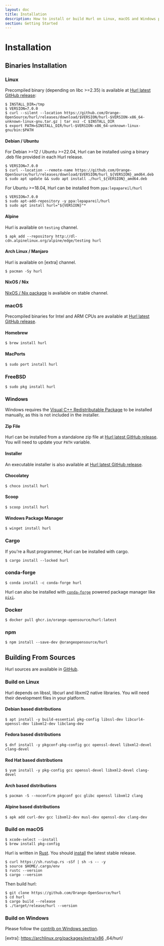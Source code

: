 ```yaml
---
layout: doc
title: Installation
description: How to install or build Hurl on Linux, macOS and Windows platform.
section: Getting Started
---
```


# Installation

## Binaries Installation

### Linux

Precompiled binary (depending on libc >=2.35) is available at [Hurl latest GitHub release]:

```shell
$ INSTALL_DIR=/tmp
$ VERSION=7.0.0
$ curl --silent --location https://github.com/Orange-OpenSource/hurl/releases/download/$VERSION/hurl-$VERSION-x86_64-unknown-linux-gnu.tar.gz | tar xvz -C $INSTALL_DIR
$ export PATH=$INSTALL_DIR/hurl-$VERSION-x86_64-unknown-linux-gnu/bin:$PATH
```

#### Debian / Ubuntu

For Debian >=12 / Ubuntu >=22.04, Hurl can be installed using a binary .deb file provided in each Hurl release.

```shell
$ VERSION=7.0.0
$ curl --location --remote-name https://github.com/Orange-OpenSource/hurl/releases/download/$VERSION/hurl_${VERSION}_amd64.deb
$ sudo apt update && sudo apt install ./hurl_${VERSION}_amd64.deb
```

For Ubuntu >=18.04, Hurl can be installed from `ppa:lepapareil/hurl`

```shell
$ VERSION=7.0.0
$ sudo apt-add-repository -y ppa:lepapareil/hurl
$ sudo apt install hurl="${VERSION}"*
```

#### Alpine

Hurl is available on `testing` channel.

```shell
$ apk add --repository http://dl-cdn.alpinelinux.org/alpine/edge/testing hurl
```

#### Arch Linux / Manjaro

Hurl is available on [extra] channel.

```shell
$ pacman -Sy hurl
```

#### NixOS / Nix

[NixOS / Nix package] is available on stable channel.

### macOS

Precompiled binaries for Intel and ARM CPUs are available at [Hurl latest GitHub release].

#### Homebrew

```shell
$ brew install hurl
```

#### MacPorts

```shell
$ sudo port install hurl
```

### FreeBSD

```shell
$ sudo pkg install hurl
```

### Windows

Windows requires the [Visual C++ Redistributable Package] to be installed manually, as this is not included in the installer.

#### Zip File

Hurl can be installed from a standalone zip file at [Hurl latest GitHub release]. You will need to update your `PATH` variable.

#### Installer

An executable installer is also available at [Hurl latest GitHub release].

#### Chocolatey

```shell
$ choco install hurl
```

#### Scoop

```shell
$ scoop install hurl
```

#### Windows Package Manager

```shell
$ winget install hurl
```

### Cargo

If you're a Rust programmer, Hurl can be installed with cargo.

```shell
$ cargo install --locked hurl
```

### conda-forge

```shell
$ conda install -c conda-forge hurl
```

Hurl can also be installed with [`conda-forge`] powered package manager like [`pixi`].

### Docker

```shell
$ docker pull ghcr.io/orange-opensource/hurl:latest
```

### npm

```shell
$ npm install --save-dev @orangeopensource/hurl
```

## Building From Sources

Hurl sources are available in [GitHub].

### Build on Linux

Hurl depends on libssl, libcurl and libxml2 native libraries. You will need their development files in your platform.

#### Debian based distributions

```shell
$ apt install -y build-essential pkg-config libssl-dev libcurl4-openssl-dev libxml2-dev libclang-dev
```

#### Fedora based distributions

```shell
$ dnf install -y pkgconf-pkg-config gcc openssl-devel libxml2-devel clang-devel
```

#### Red Hat based distributions

```shell
$ yum install -y pkg-config gcc openssl-devel libxml2-devel clang-devel
```

#### Arch based distributions

```shell
$ pacman -S --noconfirm pkgconf gcc glibc openssl libxml2 clang
```

#### Alpine based distributions

```shell
$ apk add curl-dev gcc libxml2-dev musl-dev openssl-dev clang-dev
```

### Build on macOS

```shell
$ xcode-select --install
$ brew install pkg-config
```

Hurl is written in [Rust]. You should [install] the latest stable release.

```shell
$ curl https://sh.rustup.rs -sSf | sh -s -- -y
$ source $HOME/.cargo/env
$ rustc --version
$ cargo --version
```

Then build hurl:

```shell
$ git clone https://github.com/Orange-OpenSource/hurl
$ cd hurl
$ cargo build --release
$ ./target/release/hurl --version
```

### Build on Windows

Please follow the [contrib on Windows section].

[GitHub]: https://github.com/Orange-OpenSource/hurl
[Hurl latest GitHub release]: https://github.com/Orange-OpenSource/hurl/releases/latest
[Visual C++ Redistributable Package]: https://learn.microsoft.com/en-us/cpp/windows/latest-supported-vc-redist?view=msvc-170#latest-microsoft-visual-c-redistributable-version
[install]: https://www.rust-lang.org/tools/install
[Rust]: https://www.rust-lang.org
[contrib on Windows section]: https://github.com/Orange-OpenSource/hurl/blob/master/contrib/windows/README.md
[NixOS / Nix package]: https://search.nixos.org/packages?from=0&size=1&sort=relevance&type=packages&query=hurl
[`conda-forge`]: https://conda-forge.org
[`pixi`]: https://prefix.dev
[extra]: https://archlinux.org/packages/extra/x86   _64/hurl/

